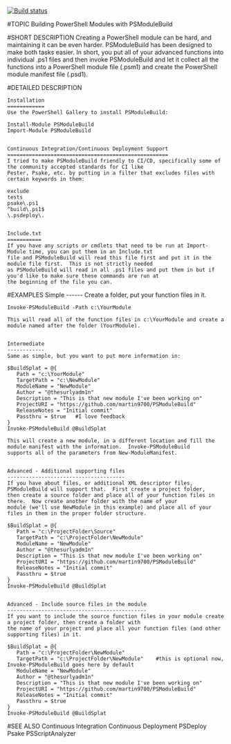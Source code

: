 [![Build status](https://ci.appveyor.com/api/projects/status/34niek0gckruqqlq/branch/master?svg=true)](https://ci.appveyor.com/project/MartinPugh/publish-psmodule/branch/master)

#TOPIC
    Building PowerShell Modules with PSModuleBuild

#SHORT DESCRIPTION
	Creating a PowerShell module can be hard, and maintaining it can be even harder.  PSModuleBuild has been designed to make
	both tasks easier.  In short, you put all of your advanced functions into individual .ps1 files and then invoke PSModuleBuild
	and let it collect all the functions into a PowerShell module file (.psm1) and create the PowerShell module manifest
	file (.psd1).
	
#DETAILED DESCRIPTION
	
	Installation
	============
	Use the PowerShell Gallery to install PSModuleBuild:
	
	Install-Module PSModuleBuild
	Import-Module PSModuleBuild
	
	
	Continuous Integration/Continuous Deployment Support
	====================================================
	I tried to make PSModuleBuild friendly to CI/CD, specifically some of the community accepted standards for CI like
	Pester, Psake, etc. by putting in a filter that excludes files with certain keywords in them:
	
	exclude
	tests
	psake\.ps1
	^build\.ps1$
	\.psdeploy\.
	
	
	Include.txt
	===========
	If you have any scripts or cmdlets that need to be run at Import-Module time, you can put them in an Include.txt
	file and PSModuleBuild will read this file first and put it in the module file first.  This is not strictly needed
	as PSModuleBuild will read in all .ps1 files and put them in but if you'd like to make sure these commands are run at
	the beginning of the file you can.
	

#EXAMPLES
	Simple
	------
	Create a folder, put your function files in it.
	
	Invoke-PSModuleBuild -Path c:\YourModule
	
	This will read all of the function files in c:\YourModule and create a module named after the folder (YourModule).
	
	
	Intermediate
	------------
	Same as simple, but you want to put more information in:
	
	$BuildSplat = @{
	   Path = "c:\YourModule"   
	   TargetPath = "c:\NewModule"
	   ModuleName = "NewModule"
	   Author = "@thesurlyadm1n"
	   Description = "This is that new module I've been working on"
	   ProjectURI = "https://github.com/martin9700/PSModuleBuild"
	   ReleaseNotes = "Initial commit"
	   Passthru = $true   #I love feedback
	}
	Invoke-PSModuleBuild @BuildSplat
	
	This will create a new module, in a different location and fill the module manifest with the information.  Invoke-PSModuleBuild
	supports all of the parameters from New-ModuleManifest.
	
	
	Advanced - Additional supporting files
	--------------------------------------
	If you have about files, or additional XML descriptor files, PSModuleBuild will support that.  First create a project folder,
	then create a source folder and place all of your function files in there.  Now create another folder with the name of your
	module (we'll use NewModule in this example) and place all of your files in them in the proper folder structure.
	
	$BuildSplat = @{
	   Path = "c:\ProjectFolder\Source"   
	   TargetPath = "c:\ProjectFolder\NewModule"
	   ModuleName = "NewModule"
	   Author = "@thesurlyadm1n"
	   Description = "This is that new module I've been working on"
	   ProjectURI = "https://github.com/martin9700/PSModuleBuild"
	   ReleaseNotes = "Initial commit"
	   Passthru = $true
	}
	Invoke-PSModuleBuild @BuildSplat
	
	
	Advanced - Include source files in the module
	---------------------------------------------
	If you want to include the source function files in your module create a project folder, then create a folder with
	the name of your project and place all your function files (and other supporting files) in it.
	
	$BuildSplat = @{
	   Path = "c:\ProjectFolder\NewModule"   
	   TargetPath = "c:\ProjectFolder\NewModule"    #this is optional now, Invoke-PSModuleBuild goes here by default
	   ModuleName = "NewModule"
	   Author = "@thesurlyadm1n"
	   Description = "This is that new module I've been working on"
	   ProjectURI = "https://github.com/martin9700/PSModuleBuild"
	   ReleaseNotes = "Initial commit"
	   Passthru = $true
	}
	Invoke-PSModuleBuild @BuildSplat


#SEE ALSO
    Continuous Integration
	Continuous Deployment
	PSDeploy
	Psake
	PSScriptAnalyzer
	
